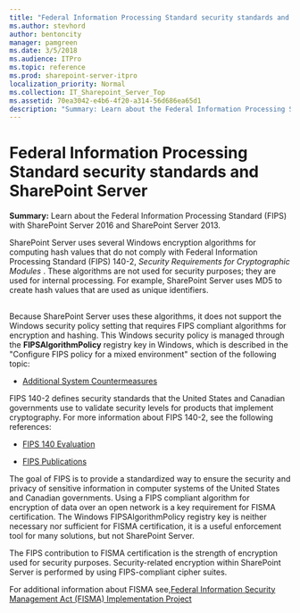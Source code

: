 ```yaml
---
title: "Federal Information Processing Standard security standards and SharePoint Server"
ms.author: stevhord
author: bentoncity
manager: pamgreen
ms.date: 3/5/2018
ms.audience: ITPro
ms.topic: reference
ms.prod: sharepoint-server-itpro
localization_priority: Normal
ms.collection: IT_Sharepoint_Server_Top
ms.assetid: 70ea3042-e4b6-4f20-a314-56d686ea65d1
description: "Summary: Learn about the Federal Information Processing Standard (FIPS) with SharePoint Server 2016 and SharePoint Server 2013."
---
```


# Federal Information Processing Standard security standards and SharePoint Server

 **Summary:** Learn about the Federal Information Processing Standard (FIPS) with SharePoint Server 2016 and SharePoint Server 2013. 
  
SharePoint Server uses several Windows encryption algorithms for computing hash values that do not comply with Federal Information Processing Standard (FIPS) 140-2,  *Security Requirements for Cryptographic Modules*  . These algorithms are not used for security purposes; they are used for internal processing. For example, SharePoint Server uses MD5 to create hash values that are used as unique identifiers. 
  
## 
<a name="intro"> </a>

Because SharePoint Server uses these algorithms, it does not support the Windows security policy setting that requires FIPS compliant algorithms for encryption and hashing. This Windows security policy is managed through the **FIPSAlgorithmPolicy** registry key in Windows, which is described in the "Configure FIPS policy for a mixed environment" section of the following topic: 
  
- [Additional System Countermeasures](https://go.microsoft.com/fwlink/p/?LinkId=209130)
    
FIPS 140-2 defines security standards that the United States and Canadian governments use to validate security levels for products that implement cryptography. For more information about FIPS 140-2, see the following references:
  
- [FIPS 140 Evaluation](https://docs.microsoft.com/en-us/windows/security/threat-protection/security-policy-settings/system-cryptography-use-fips-compliant-algorithms-for-encryption-hashing-and-signing)
    
- [FIPS Publications](https://go.microsoft.com/fwlink/p/?LinkId=209157)
    
The goal of FIPS is to provide a standardized way to ensure the security and privacy of sensitive information in computer systems of the United States and Canadian governments. Using a FIPS compliant algorithm for encryption of data over an open network is a key requirement for FISMA certification. The Windows FIPSAlgorithmPolicy registry key is neither necessary nor sufficient for FISMA certification, it is a useful enforcement tool for many solutions, but not SharePoint Server.
  
The FIPS contribution to FISMA certification is the strength of encryption used for security purposes. Security-related encryption within SharePoint Server is performed by using FIPS-compliant cipher suites.
  
For additional information about FISMA see,[Federal Information Security Management Act (FISMA) Implementation Project](https://go.microsoft.com/fwlink/?LinkId=242329)
  

